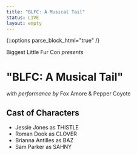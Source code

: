 ```yaml
---
title: "BLFC: A Musical Tail"
status: LIVE
layout: empty
---
```

{::options parse_block_html="true" /}

<div id="titlecard">
Biggest Little Fur Con
<em>presents</em>
<h1>"BLFC: A Musical Tail"</h1>
<em>with performance by</em>
Fox Amore &amp; Pepper Coyote
</div>

<div class="one-full bg-two textcenter">
<h2>Cast of Characters</h2>

<ul id="card-characters">
<li>Jessie Jones as THISTLE</li>
<li>Roman Dook as CLOVER</li>
<li>Brianna Antilles as BAZ</li>
<li>Sam Parker as SAHNY</li>
</ul>
</div>